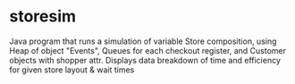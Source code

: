 # storesim
Java program that runs a simulation of variable Store composition, using Heap of object "Events", Queues for each checkout register, and Customer objects with shopper attr. Displays data breakdown of time and efficiency for given store layout &amp; wait times
